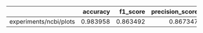 |                        |   accuracy |   f1_score |   precision_score |   recall_score |    loss |
|:-----------------------|-----------:|-----------:|------------------:|---------------:|--------:|
| experiments/ncbi/plots |   0.983958 |   0.863492 |          0.867347 |       0.859671 | 10.5885 |